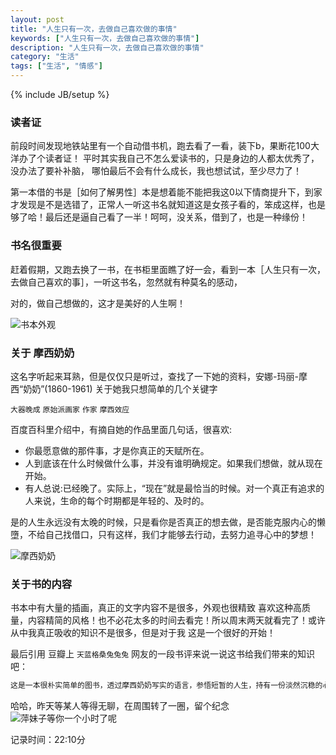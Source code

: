 ```yaml
---
layout: post
title: "人生只有一次，去做自己喜欢做的事情"
keywords: ["人生只有一次，去做自己喜欢做的事情"]
description: "人生只有一次，去做自己喜欢做的事情"
category: "生活"
tags: ["生活", "情感"]
---
```

{% include JB/setup %}


### 读者证

前段时间发现地铁站里有一个自动借书机，跑去看了一看，装下b，果断花100大洋办了个读者证！
平时其实我自己不怎么爱读书的，只是身边的人都太优秀了，没办法了要补补脑，
哪怕最后不会有什么成长，我也想试试，至少尽力了！

第一本借的书是［如何了解男性］本是想着能不能把我这0以下情商提升下，到家才发现是不是选错了，正常人一听这书名就知道这是女孩子看的，笨成这样，也是够了哈！最后还是逼自己看了一半！呵呵，没关系，借到了，也是一种缘份！


### 书名很重要

赶着假期，又跑去换了一书，在书柜里面瞧了好一会，看到一本［人生只有一次，去做自己喜欢的事］，一听这书名，忽然就有种莫名的感动，

对的，做自己想做的，这才是美好的人生啊！

![书本外观](https://img.alicdn.com/imgextra/i1/1819728314/TB2GM5ZXVXXXXbOXpXXXXXXXXXX_!!1819728314.jpg)


### 关于 摩西奶奶

这名字听起来耳熟，但是仅仅只是听过，查找了一下她的资料，安娜-玛丽-摩西“奶奶”(1860-1961)
关于她我只想简单的几个关键字 

`大器晚成` 
`原始派画家` 
`作家` 
`摩西效应`

百度百科里介绍中，有摘自她的作品里面几句话，很喜欢:

* 你最愿意做的那件事，才是你真正的天赋所在。
* 人到底该在什么时候做什么事，并没有谁明确规定。如果我们想做，就从现在开始。
* 有人总说:已经晚了。实际上，“现在”就是最恰当的时候。对一个真正有追求的人来说，生命的每个时期都是年轻的、及时的。


是的人生永远没有太晚的时候，只是看你是否真正的想去做，是否能克服内心的懒墮，不给自己找借口，只有这样，我们才能够去行动，去努力追寻心中的梦想！

![摩西奶奶](https://img.alicdn.com/imgextra/i3/1819728314/TB2LxSXXpXXXXbeXFXXXXXXXXXX_!!1819728314.jpg)


### 关于书的内容

书本中有大量的插画，真正的文字内容不是很多，外观也很精致
喜欢这种高质量，内容精简的风格！也不必花太多的时间去看完！所以周末两天就看完了！或许从中我真正吸收的知识不是很多，但是对于我
这是一个很好的开始！

最后引用 豆瓣上 `天蓝格桑兔兔兔` 网友的一段书评来说一说这书给我们带来的知识吧：

```php
这是一本很朴实简单的图书，透过摩西奶奶写实的语言，参悟短暂的人生，持有一份淡然沉稳的心，度过每一天吧！抛开一切浮华慵散的事物，回归真我
```


哈哈，昨天等某人等得无聊，在周围转了一圈，留个纪念
![萍妹子等你一个小时了呢](https://img.alicdn.com/imgextra/i1/1819728314/TB2_UtJmXXXXXawXpXXXXXXXXXX_!!1819728314.jpg)

记录时间：22:10分
